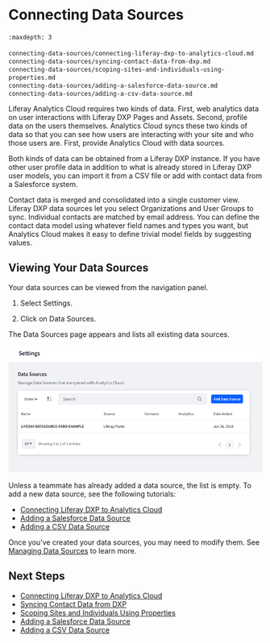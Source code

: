 # Connecting Data Sources

```{toctree}
:maxdepth: 3

connecting-data-sources/connecting-liferay-dxp-to-analytics-cloud.md
connecting-data-sources/syncing-contact-data-from-dxp.md
connecting-data-sources/scoping-sites-and-individuals-using-properties.md
connecting-data-sources/adding-a-salesforce-data-source.md
connecting-data-sources/adding-a-csv-data-source.md
```

Liferay Analytics Cloud requires two kinds of data. First, web analytics data on user interactions with Liferay DXP Pages and Assets. Second, profile data on the users themselves. Analytics Cloud syncs these two kinds of data so that you can see how users are interacting with your site and who those users are. First, provide Analytics Cloud with data sources.

Both kinds of data can be obtained from a Liferay DXP instance. If you have other user profile data in addition to what is already stored in Liferay DXP user models, you can import it from a CSV file or add with contact data from a Salesforce system.

Contact data is merged and consolidated into a single customer view. Liferay DXP data sources let you select Organizations and User Groups to sync. Individual contacts are matched by email address. You can define the contact data model using whatever field names and types you want, but Analytics Cloud makes it easy to define trivial model fields by suggesting values.

## Viewing Your Data Sources

Your data sources can be viewed from the navigation panel.

1. Select Settings.

1. Click on Data Sources.

The Data Sources page appears and lists all existing data sources.

![View, edit, and add data sources from the Data Sources page.](./connecting-data-sources/images/01.png)

Unless a teammate has already added a data source, the list is empty. To add a new data source, see the following tutorials:

- [Connecting Liferay DXP to Analytics Cloud](./connecting-data-sources/connecting-liferay-dxp-to-analytics-cloud.md)
- [Adding a Salesforce Data Source](./connecting-data-sources/adding-a-salesforce-data-source.md)
- [Adding a CSV Data Source](./connecting-data-sources/adding-a-csv-data-source.md)

Once you’ve created your data sources, you may need to modify them. See [Managing Data Sources](./workspace-data/managing-data-sources.md) to learn more.

## Next Steps

- [Connecting Liferay DXP to Analytics Cloud](./connecting-data-sources/connecting-liferay-dxp-to-analytics-cloud.md)
- [Syncing Contact Data from DXP](./connecting-data-sources/syncing-contact-data-from-dxp.md)
- [Scoping Sites and Individuals Using Properties](./connecting-data-sources/scoping-sites-and-individuals-using-properties.md)
- [Adding a Salesforce Data Source](./connecting-data-sources/adding-a-salesforce-data-source.md)
- [Adding a CSV Data Source](./connecting-data-sources/adding-a-csv-data-source.md)